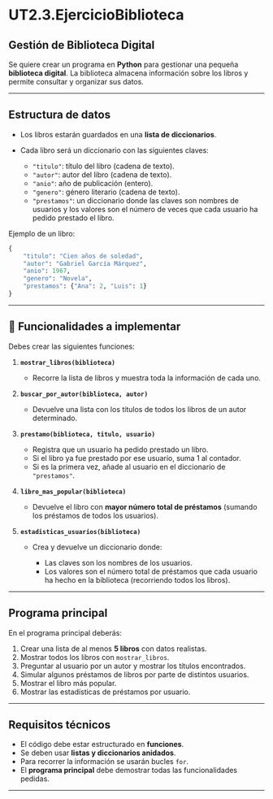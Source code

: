 # UT2.3.EjercicioBiblioteca


## **Gestión de Biblioteca Digital**

Se quiere crear un programa en **Python** para gestionar una pequeña **biblioteca digital**. La biblioteca almacena información sobre los libros y permite consultar y organizar sus datos.

---

## Estructura de datos

* Los libros estarán guardados en una **lista de diccionarios**.
* Cada libro será un diccionario con las siguientes claves:

  * `"titulo"`: título del libro (cadena de texto).
  * `"autor"`: autor del libro (cadena de texto).
  * `"anio"`: año de publicación (entero).
  * `"genero"`: género literario (cadena de texto).
  * `"prestamos"`: un diccionario donde las claves son nombres de usuarios y los valores son el número de veces que cada usuario ha pedido prestado el libro.

Ejemplo de un libro:

```python
{
    "titulo": "Cien años de soledad",
    "autor": "Gabriel García Márquez",
    "anio": 1967,
    "genero": "Novela",
    "prestamos": {"Ana": 2, "Luis": 1}
}
```

---

## 🔧 Funcionalidades a implementar

Debes crear las siguientes funciones:

1. **`mostrar_libros(biblioteca)`**

   * Recorre la lista de libros y muestra toda la información de cada uno.

2. **`buscar_por_autor(biblioteca, autor)`**

   * Devuelve una lista con los títulos de todos los libros de un autor determinado.

3. **`prestamo(biblioteca, titulo, usuario)`**

   * Registra que un usuario ha pedido prestado un libro.
   * Si el libro ya fue prestado por ese usuario, suma 1 al contador.
   * Si es la primera vez, añade al usuario en el diccionario de `"prestamos"`.

4. **`libro_mas_popular(biblioteca)`**

   * Devuelve el libro con **mayor número total de préstamos** (sumando los préstamos de todos los usuarios).

5. **`estadisticas_usuarios(biblioteca)`**

   * Crea y devuelve un diccionario donde:

     * Las claves son los nombres de los usuarios.
     * Los valores son el número total de préstamos que cada usuario ha hecho en la biblioteca (recorriendo todos los libros).

---

## Programa principal

En el programa principal deberás:

1. Crear una lista de al menos **5 libros** con datos realistas.
2. Mostrar todos los libros con `mostrar_libros`.
3. Preguntar al usuario por un autor y mostrar los títulos encontrados.
4. Simular algunos préstamos de libros por parte de distintos usuarios.
5. Mostrar el libro más popular.
6. Mostrar las estadísticas de préstamos por usuario.

---

## Requisitos técnicos

* El código debe estar estructurado en **funciones**.
* Se deben usar **listas y diccionarios anidados**.
* Para recorrer la información se usarán bucles `for`.
* El **programa principal** debe demostrar todas las funcionalidades pedidas.

---
